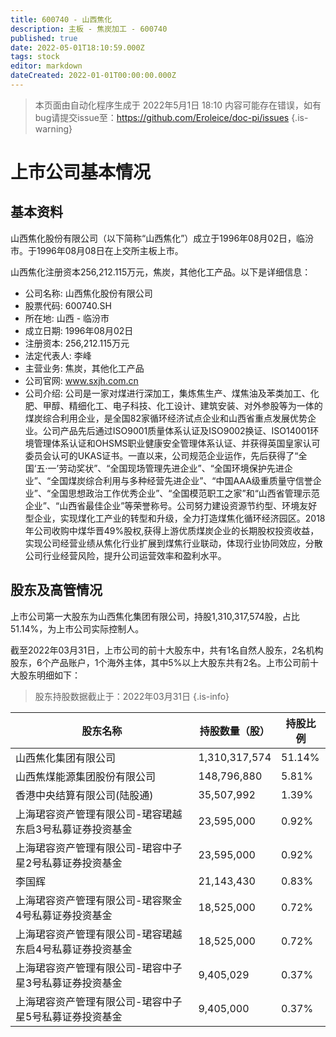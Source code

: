 ```yaml
---
title: 600740 - 山西焦化
description: 主板 - 焦炭加工 - 600740
published: true
date: 2022-05-01T18:10:59.000Z
tags: stock
editor: markdown
dateCreated: 2022-01-01T00:00:00.000Z
---
```


> 本页面由自动化程序生成于 2022年5月1日 18:10
> 内容可能存在错误，如有bug请提交issue至：https://github.com/Eroleice/doc-pi/issues
{.is-warning}

# 上市公司基本情况

## 基本资料

山西焦化股份有限公司（以下简称“山西焦化”）成立于1996年08月02日，临汾市。于1996年08月08日在上交所主板上市。

山西焦化注册资本256,212.115万元，焦炭，其他化工产品。以下是详细信息：

- 公司名称: 山西焦化股份有限公司
- 股票代码: 600740.SH
- 所在地: 山西 - 临汾市
- 成立日期: 1996年08月02日
- 注册资本: 256,212.115万元
- 法定代表人: 李峰
- 主营业务: 焦炭，其他化工产品
- 公司官网: www.sxjh.com.cn
- 公司介绍: 公司是一家对煤进行深加工，集炼焦生产、煤焦油及苯类加工、化肥、甲醇、精细化工、电子科技、化工设计、建筑安装、对外参股等为一体的煤炭综合利用企业，是全国82家循环经济试点企业和山西省重点发展优势企业。公司产品先后通过ISO9001质量体系认证及ISO9002换证、ISO14001环境管理体系认证和OHSMS职业健康安全管理体系认证、并获得英国皇家认可委员会认可的UKAS证书。一直以来，公司规范企业运作，先后获得了“全国‘五·一’劳动奖状”、“全国现场管理先进企业”、“全国环境保护先进企业”、“全国煤炭综合利用与多种经营先进企业”、“中国AAA级重质量守信誉企业”、“全国思想政治工作优秀企业”、“全国模范职工之家”和“山西省管理示范企业”、“山西省最佳企业”等荣誉称号。公司努力建设资源节约型、环境友好型企业，实现煤化工产业的转型和升级，全力打造煤焦化循环经济园区。2018年公司收购中煤华晋49%股权,获得上游优质煤炭企业的长期股权投资收益，实现公司经营业绩从焦化行业扩展到煤焦行业联动，体现行业协同效应，分散公司行业经营风险，提升公司运营效率和盈利水平。


## 股东及高管情况

上市公司第一大股东为山西焦化集团有限公司，持股1,310,317,574股，占比51.14%，为上市公司实际控制人。

截至2022年03月31日，上市公司的前十大股东中，共有1名自然人股东，2名机构股东，6个产品账户，1个海外主体，其中5%以上大股东共有2名。上市公司前十大股东明细如下：

> 股东持股数据截止于：2022年03月31日
{.is-info}

| 股东名称 | 持股数量（股） | 持股比例 |
| --- | --- | --- |
| 山西焦化集团有限公司 | 1,310,317,574 | 51.14% |
| 山西焦煤能源集团股份有限公司 | 148,796,880 | 5.81% |
| 香港中央结算有限公司(陆股通) | 35,507,992 | 1.39% |
| 上海珺容资产管理有限公司-珺容珺越东启3号私募证券投资基金 | 23,595,000 | 0.92% |
| 上海珺容资产管理有限公司-珺容中子星2号私募证券投资基金 | 23,595,000 | 0.92% |
| 李国辉 | 21,143,430 | 0.83% |
| 上海珺容资产管理有限公司-珺容聚金4号私募证券投资基金 | 18,525,000 | 0.72% |
| 上海珺容资产管理有限公司-珺容珺越东启4号私募证券投资基金 | 18,525,000 | 0.72% |
| 上海珺容资产管理有限公司-珺容中子星3号私募证券投资基金 | 9,405,029 | 0.37% |
| 上海珺容资产管理有限公司-珺容中子星5号私募证券投资基金 | 9,405,000 | 0.37% |




